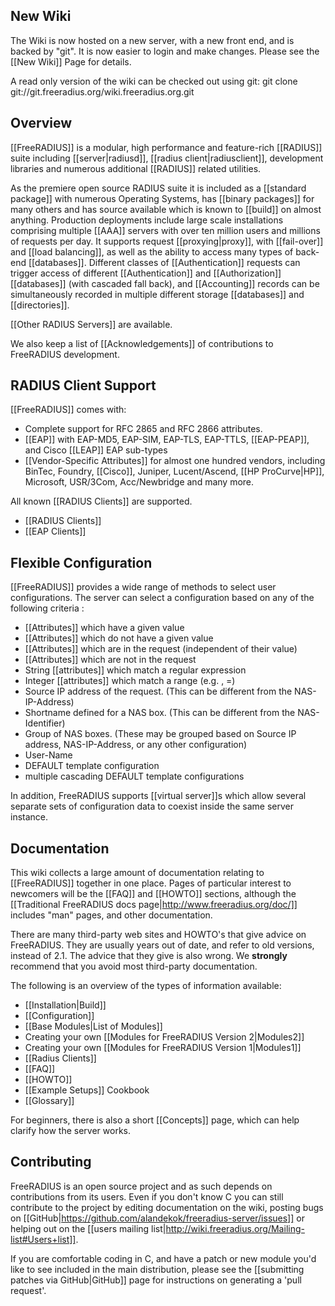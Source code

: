 ## New Wiki
The Wiki is now hosted on a new server, with a new front end, and is backed by "git".  It is now easier to login and make changes.  Please see the [[New Wiki]] Page for details.

A read only version of the wiki can be checked out using git:
    git clone git://git.freeradius.org/wiki.freeradius.org.git

## Overview
[[FreeRADIUS]] is a modular, high performance and feature-rich [[RADIUS]] suite including [[server|radiusd]], [[radius client|radiusclient]], development libraries and numerous additional [[RADIUS]] related utilities.

As the premiere open source RADIUS suite it is included as a [[standard package]] with numerous Operating Systems, has [[binary packages]] for many others and has source available which is known to [[build]] on almost anything. Production deployments include large scale installations comprising multiple [[AAA]] servers with over ten million users and millions of requests per day. It supports request [[proxying|proxy]], with [[fail-over]] and [[load balancing]], as well as the ability to access many types of back-end [[databases]]. Different classes of [[Authentication]] requests can trigger access of different [[Authentication]] and [[Authorization]] [[databases]] (with cascaded fall back), and [[Accounting]] records can be simultaneously recorded in multiple different storage [[databases]] and [[directories]].

[[Other RADIUS Servers]] are available.

We also keep a list of [[Acknowledgements]] of contributions to FreeRADIUS development.

## RADIUS Client Support

[[FreeRADIUS]] comes with:

* Complete support for RFC 2865 and RFC 2866 attributes.
* [[EAP]] with EAP-MD5, EAP-SIM, EAP-TLS, EAP-TTLS, [[EAP-PEAP]], and Cisco [[LEAP]] EAP sub-types
* [[Vendor-Specific Attributes]] for almost one hundred vendors, including BinTec, Foundry, [[Cisco]], Juniper, Lucent/Ascend, [[HP ProCurve|HP]], Microsoft, USR/3Com, Acc/Newbridge and many more.

All known [[RADIUS Clients]] are supported.

* [[RADIUS Clients]] 
* [[EAP Clients]]

## Flexible Configuration

[[FreeRADIUS]] provides a wide range of methods to select user configurations. The server can select a configuration based on any of the following criteria : 

* [[Attributes]] which have a given value
* [[Attributes]] which do not have a given value
* [[Attributes]] which are in the request (independent of their value)
* [[Attributes]] which are not in the request
* String [[attributes]] which match a regular expression
* Integer [[attributes]] which match a range (e.g. , =)
* Source IP address of the request. (This can be different from the NAS-IP-Address)
* Shortname defined for a NAS box. (This can be different from the NAS-Identifier)
* Group of NAS boxes. (These may be grouped based on Source IP address, NAS-IP-Address, or any other configuration)
* User-Name
* DEFAULT template configuration
* multiple cascading DEFAULT template configurations

In addition, FreeRADIUS supports [[virtual server]]s which allow several separate sets of configuration data to coexist inside the same server instance.

## Documentation

This wiki collects a large amount of documentation relating to [[FreeRADIUS]] together in one place. Pages of particular interest to newcomers will be the [[FAQ]] and [[HOWTO]] sections, although the [[Traditional FreeRADIUS docs page|http://www.freeradius.org/doc/]] includes "man" pages, and other documentation.

There are many third-party web sites and HOWTO's that give advice on FreeRADIUS.  They are usually years out of date, and refer to old versions, instead of 2.1. The advice that they give is also wrong.  We **strongly** recommend that you avoid most third-party documentation.

The following is an overview of the types of information available:

* [[Installation|Build]]
* [[Configuration]]
* [[Base Modules|List of Modules]]
* Creating your own [[Modules for FreeRADIUS Version 2|Modules2]]
* Creating your own [[Modules for FreeRADIUS Version 1|Modules1]]
* [[Radius Clients]]
* [[FAQ]]
* [[HOWTO]]
* [[Example Setups]] Cookbook
* [[Glossary]]

For beginners, there is also a short [[Concepts]] page, which can help clarify how the server works.

## Contributing
FreeRADIUS is an open source project and as such depends on contributions from its users. Even if you don't know C you can still contribute to the project by editing documentation on the wiki, posting bugs on [[GitHub|https://github.com/alandekok/freeradius-server/issues]] or helping out on the [[users mailing list|http://wiki.freeradius.org/Mailing-list#Users+list]].

If you are comfortable coding in C, and have a patch or new module you'd like to see included in the main distribution, please see the [[submitting patches via GitHub|GitHub]] page for instructions on generating a 'pull request'.